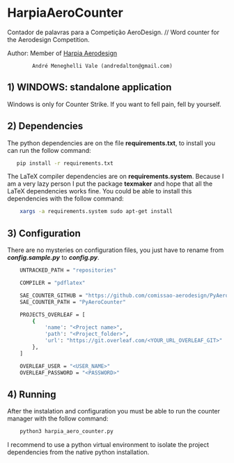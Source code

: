 # HarpiaAeroCounter
Contador de palavras para a Competição AeroDesign. // Word counter for the Aerodesign Competition.

Author:  Member of [Harpia Aerodesign](https://www.facebook.com/HarpiaAeroDesign)

            André Meneghelli Vale (andredalton@gmail.com)

## 1) WINDOWS: standalone application 

Windows is only for Counter Strike. If you want to fell pain, fell by yourself.

## 2)  Dependencies

The python dependencies are on the file **requirements.txt**, to install you can run the follow command:

```bash
   pip install -r requirements.txt
```

 The LaTeX compiler dependencies are on **requirements.system**. Because I am a very lazy person I put the package **texmaker** and hope that all the LaTeX dependencies works fine. You could be able to install this dependencies with the follow command:

```bash
    xargs -a requirements.system sudo apt-get install
```

## 3) Configuration

There are no mysteries on configuration files, you just have to rename from ***config.sample.py*** to ***config.py***. 

```bash
    UNTRACKED_PATH = "repositories"

    COMPILER = "pdflatex"

    SAE_COUNTER_GITHUB = "https://github.com/comissao-aerodesign/PyAeroCounter.git"
    SAE_COUNTER_PATH = "PyAeroCounter"

    PROJECTS_OVERLEAF = [
        {
            'name': "<Project name>",
            'path': "<Project_folder>",
            'url': "https://git.overleaf.com/<YOUR_URL_OVERLEAF_GIT>"
        },
    ]

    OVERLEAF_USER = "<USER_NAME>"
    OVERLEAF_PASSWORD = "<PASSWORD>"
```

## 4) Running

After the instalation and configuration you must be able to run the counter manager with the follow command:

```bash
    python3 harpia_aero_counter.py
```

I recommend to use a python virtual environment to isolate the project dependencies from the native python installation.
